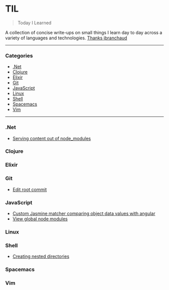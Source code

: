 # TIL

> Today I Learned

A collection of concise write-ups on small things I learn day to day across a
variety of languages and technologies. [Thanks jbranchaud](https://github.com/jbranchaud/til)

---

### Categories

* [.Net](#net)
* [Clojure](#clojure)
* [Elixir](#elixir)
* [Git](#git)
* [JavaScript](#javascript)
* [Linux](#linux)
* [Shell](#shell)
* [Spacemacs](#spacemacs)
* [Vim](#vim)

---

### .Net

- [Serving content out of node_modules](dotnet/serving-content-out-of-node_modules.md)

### Clojure



### Elixir



### Git

- [Edit root commit](git/edit-root-commit.md)

### JavaScript

- [Custom Jasmine matcher comparing object data values with angular](javascript/custom-jasmine-matcher-comparing-object-data-values-with-angular.md)
- [View global node modules](javascript/view-global-node-modules.md)

### Linux



### Shell

- [Creating nested directories](shell/creating-nested-directories.md)

### Spacemacs



### Vim

